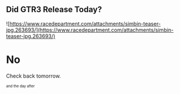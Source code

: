 ## Did GTR3 Release Today?

![https://www.racedepartment.com/attachments/simbin-teaser-jpg.263693/](https://www.racedepartment.com/attachments/simbin-teaser-jpg.263693/)

# No
















Check back tomorrow.

<sub><sup>and the day after</sup></sub>
